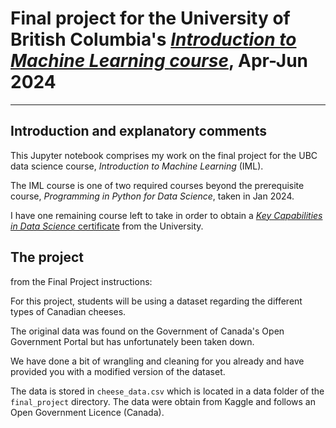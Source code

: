 # Final project for the University of British Columbia's [_Introduction to Machine Learning course_](https://intro-machine-learning.netlify.app/), Apr-Jun 2024
---
## Introduction and explanatory comments
This Jupyter notebook comprises my work on the final project for the UBC data science course, _Introduction to Machine Learning_ (IML).

The IML course is one of two required courses beyond the prerequisite course, _Programming in Python for Data Science_, taken in Jan 2024. 

I have one remaining course left to take in order to obtain a [_Key Capabilities in Data Science_ certificate](https://extendedlearning.ubc.ca/programs-credentials/key-capabilities-data-science-certificate) from the University.

## The project
from the Final Project instructions:

For this project, students will be using a dataset regarding the different types of Canadian cheeses.

The original data was found on the Government of Canada's Open Government Portal but has unfortunately been taken down.

We have done a bit of wrangling and cleaning for you already and have provided you with a modified version of the dataset.

The data is stored in `cheese_data.csv` which is located in a data folder of the `final_project` directory. The data were obtain from Kaggle and follows an Open Government Licence (Canada).